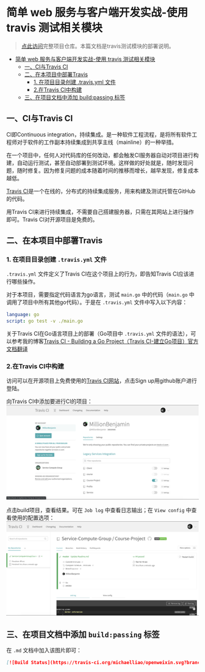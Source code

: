 # 简单 web 服务与客户端开发实战-使用 travis 测试相关模块

> [点此访问](https://github.com/Service-Compute-Group/Course-Project)完整项目仓库。本篇文档是travis测试模块的部署说明。

- [简单 web 服务与客户端开发实战-使用 travis 测试相关模块](#%e7%ae%80%e5%8d%95-web-%e6%9c%8d%e5%8a%a1%e4%b8%8e%e5%ae%a2%e6%88%b7%e7%ab%af%e5%bc%80%e5%8f%91%e5%ae%9e%e6%88%98-%e4%bd%bf%e7%94%a8-travis-%e6%b5%8b%e8%af%95%e7%9b%b8%e5%85%b3%e6%a8%a1%e5%9d%97)
  - [一、CI与Travis CI](#%e4%b8%80ci%e4%b8%8etravis-ci)
  - [二、在本项目中部署Travis](#%e4%ba%8c%e5%9c%a8%e6%9c%ac%e9%a1%b9%e7%9b%ae%e4%b8%ad%e9%83%a8%e7%bd%b2travis)
    - [1. 在项目目录创建 .travis.yml 文件](#1-%e5%9c%a8%e9%a1%b9%e7%9b%ae%e7%9b%ae%e5%bd%95%e5%88%9b%e5%bb%ba-travisyml-%e6%96%87%e4%bb%b6)
    - [2.在Travis CI中构建](#2%e5%9c%a8travis-ci%e4%b8%ad%e6%9e%84%e5%bb%ba)
  - [三、在项目文档中添加 build:passing 标签](#%e4%b8%89%e5%9c%a8%e9%a1%b9%e7%9b%ae%e6%96%87%e6%a1%a3%e4%b8%ad%e6%b7%bb%e5%8a%a0-buildpassing-%e6%a0%87%e7%ad%be)

## 一、CI与Travis CI
CI即Continuous integration，持续集成。是一种软件工程流程，是将所有软件工程师对于软件的工作副本持续集成到共享主线（mainline）的一种举措。

在一个项目中，任何人对代码库的任何改动，都会触发CI服务器自动对项目进行构建，自动运行测试，甚至自动部署到测试环境。这样做的好处就是，随时发现问题，随时修复。因为修复问题的成本随着时间的推移而增长，越早发现，修复成本越低。

[Travis CI](https://travis-ci.org/)是一个在线的，分布式的持续集成服务，用来构建及测试托管在GitHub的代码。

用Travis CI来进行持续集成，不需要自己搭建服务器，只需在其网站上进行操作即可。Travis CI对开源项目是免费的。

## 二、在本项目中部署Travis
### 1. 在项目目录创建 `.travis.yml` 文件
`.travis.yml` 文件定义了Travis CI在这个项目上的行为，即告知Travis CI应该进行哪些操作。

对于本项目，需要指定代码语言为go语言，测试 `main.go` 中的代码（`main.go` 中调用了项目中所有其他go代码）。于是在 `.travis.yml` 文件中写入以下内容：
``` yaml
language: go
script: go test -v ./main.go
```

关于Travis CI在Go语言项目上的部署（Go项目中 `.travis.yml` 文件的语法），可以参考我的博客[Travis CI - Building a Go Project（Travis CI-建立Go项目）官方文档翻译](https://millionbenjamin.github.io/Service-ComputingBlogs/Blog5_Travis_CI-Building-a-Go-Project_translation/content.md)

### 2.在Travis CI中构建
访问可以在开源项目上免费使用的[Travis CI网站](https://travis-ci.org/)，点击Sign up用github账户进行登陆。

向Travis CI中添加要进行CI的项目：
![](./images/add_proj.png)

点击build项目，查看结果。可在 `Job log` 中查看日志输出；在 `View config` 中查看使用的配置选项：
![](./images/build_result.png)

## 三、在项目文档中添加 `build:passing` 标签
在 `.md` 文档中加入该图片即可：
``` markdown
[![Build Status](https://travis-ci.org/michaelliao/openweixin.svg?branch=master)](https://travis-ci.org/michaelliao/openweixin)
```




